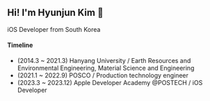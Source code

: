 ## Hi! I'm Hyunjun Kim 👋

iOS Developer from South Korea

#### Timeline

- (2014.3 ~ 2021.3) Hanyang University / Earth Resources and Environmental Engineering, Material Science and Engineering
- (2021.1 ~ 2022.9) POSCO / Production technology engineer
- (2023.3 ~ 2023.12) Apple Developer Academy @POSTECH / iOS Developer
